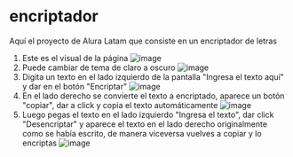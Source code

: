 # encriptador

Aquí el proyecto de Alura Latam que consiste en un encriptador de letras
1. Este es el visual de la página
![image](https://github.com/ecc97/encriptador/assets/116367626/ca8388d2-63b9-4536-96e5-c4348c338d0a)
2. Puede cambiar de tema de claro a oscuro
![image](https://github.com/ecc97/encriptador/assets/116367626/c7b5061d-9d30-4357-a10c-c489f5c3f2b7)
3. Digita un texto en el lado izquierdo de la pantalla "Ingresa el texto aquí" y dar en el botón "Encriptar"
![image](https://github.com/ecc97/encriptador/assets/116367626/8f475ae0-048f-45ad-b97f-ee93dee91dfd)
4. En el lado derecho se convierte el texto a encriptado, aparece un botón "copiar", dar a click y copia el texto automáticamente 
![image](https://github.com/ecc97/encriptador/assets/116367626/e0ff9dc1-4f1f-435c-96a2-cef1bc8c9d8b)
5. Luego pegas el texto en el lado izquierdo "Ingresa el texto", dar click "Desencriptar" y aparece el texto en el lado derecho originalmente como se había escrito, de manera viceversa vuelves a copiar y lo encriptas
![image](https://github.com/ecc97/encriptador/assets/116367626/36c58a14-0e59-488f-a91d-879d97b70471)
